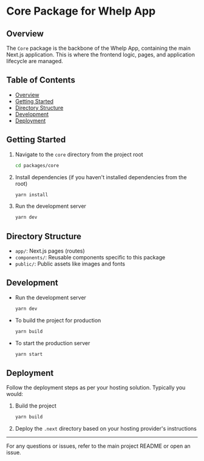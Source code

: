 # Core Package for Whelp App

## Overview

The `Core` package is the backbone of the Whelp App, containing the main Next.js application. This is where the frontend logic, pages, and application lifecycle are managed.

## Table of Contents

- [Overview](#overview)
- [Getting Started](#getting-started)
- [Directory Structure](#directory-structure)
- [Development](#development)
- [Deployment](#deployment)

## Getting Started

1. Navigate to the `core` directory from the project root

   ```bash
   cd packages/core
   ```

2. Install dependencies (if you haven't installed dependencies from the root)

   ```bash
   yarn install
   ```

3. Run the development server
   ```bash
   yarn dev
   ```

## Directory Structure

- `app/`: Next.js pages (routes)
- `components/`: Reusable components specific to this package
- `public/`: Public assets like images and fonts

## Development

- Run the development server

  ```bash
  yarn dev
  ```

- To build the project for production

  ```bash
  yarn build
  ```

- To start the production server
  ```bash
  yarn start
  ```

## Deployment

Follow the deployment steps as per your hosting solution. Typically you would:

1. Build the project

   ```bash
   yarn build
   ```

2. Deploy the `.next` directory based on your hosting provider's instructions

---

For any questions or issues, refer to the main project README or open an issue.
